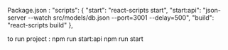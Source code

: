 Package.json :
  "scripts": {
    "start": "react-scripts start",
    "start:api": "json-server --watch src/models/db.json --port=3001 --delay=500",
    "build": "react-scripts build"
  },

  to run project : 
  npm run start:api
  npm run start
